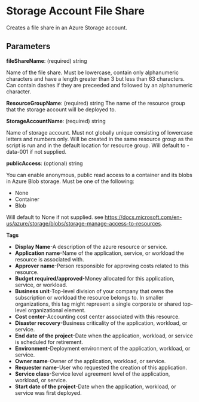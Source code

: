 # Storage Account File Share

Creates a file share in an Azure Storage account.

## Parameters

**fileShareName**: (required) string

Name of the file share.  Must be lowercase, contain only alphanumeric characters and have a length greater than 3 but less than 63 characters.  Can contain dashes if they are preceeded and followed by an alphanumeric character.


**ResourceGroupName**: (required) string
The name of the resource group that the storage account will be deployed to. 

**StorageAccountName**: (required) string

Name of storage account.
Must not globally unique consisting of lowercase letters and numbers only.
Will be created in the same resource group as the script is run and in the default location for resource group.
Will default to <project>-data-001 if not supplied.

**publicAccess**: (optional) string

You can enable anonymous, public read access to a container and its blobs in Azure Blob storage. 
Must be one of the following:
- None
- Container
- Blob

Will default to None if not supplied.
see https://docs.microsoft.com/en-us/azure/storage/blobs/storage-manage-access-to-resources.

**Tags**
- **Display Name**-A description of the azure resource or service.
- **Application name**-Name of the application, service, or workload the resource is associated with.
- **Approver name**-Person responsible for approving costs related to this resource.
- **Budget required/approved**-Money allocated for this application, service, or workload.
- **Business unit**-Top-level division of your company that owns the subscription or workload the resource belongs to. In smaller organizations, this tag might represent a single corporate or shared top-level organizational element.
- **Cost center**-Accounting cost center associated with this resource.
- **Disaster recovery**-Business criticality of the application, workload, or service.
- **End date of the project**-Date when the application, workload, or service is scheduled for retirement.
- **Environment**-Deployment environment of the application, workload, or service.
- **Owner name**-Owner of the application, workload, or service.
- **Requester name**-User who requested the creation of this application.
- **Service class**-Service level agreement level of the application, workload, or service.
- **Start date of the project**-Date when the application, workload, or service was first deployed.
